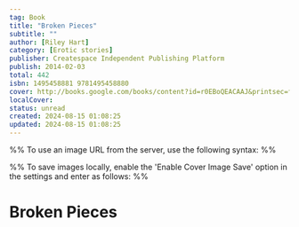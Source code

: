 ```yaml
---
tag: Book
title: "Broken Pieces"
subtitle: ""
author: [Riley Hart]
category: [Erotic stories]
publisher: Createspace Independent Publishing Platform
publish: 2014-02-03
total: 442
isbn: 1495458881 9781495458880
cover: http://books.google.com/books/content?id=r0EBoQEACAAJ&printsec=frontcover&img=1&zoom=1&source=gbs_api
localCover: 
status: unread
created: 2024-08-15 01:08:25
updated: 2024-08-15 01:08:25
---
```


%% To use an image URL from the server, use the following syntax: %%


%% To save images locally, enable the 'Enable Cover Image Save' option in the settings and enter as follows: %%


# Broken Pieces